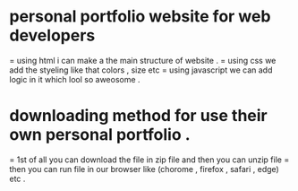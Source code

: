 # personal portfolio website for web developers 

= using html i can make a the main structure of website .
= using css we add the styeling like that colors , size etc 
= using javascript we can add logic in it which lool so aweosome .

# downloading method for use their own personal portfolio .
= 1st of all you can download the file in zip file and then you can unzip file 
= then you can run file in our browser like (chorome , firefox , safari , edge) etc .


